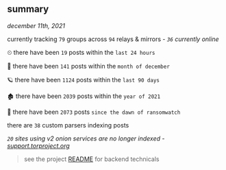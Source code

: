 
## summary
_december 11th, 2021_

currently tracking `79` groups across `94` relays & mirrors - _`36` currently online_

⏲ there have been `19` posts within the `last 24 hours`

🦈 there have been `141` posts within the `month of december`

🪐 there have been `1124` posts within the `last 90 days`

🏚 there have been `2039` posts within the `year of 2021`

🦕 there have been `2073` posts `since the dawn of ransomwatch`

there are `38` custom parsers indexing posts

_`20` sites using v2 onion services are no longer indexed - [support.torproject.org](https://support.torproject.org/onionservices/v2-deprecation/)_

> see the project [README](https://github.com/thetanz/ransomwatch#ransomwatch--) for backend technicals
